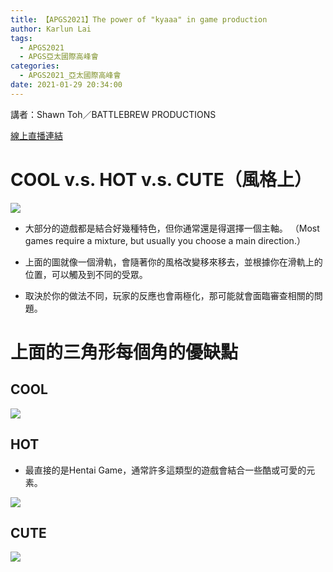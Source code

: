 ```yaml
---
title: 【APGS2021】The power of "kyaaa" in game production
author: Karlun Lai
tags:
  - APGS2021
  - APGS亞太國際高峰會
categories:
  - APGS2021_亞太國際高峰會
date: 2021-01-29 20:34:00
---
```

講者：Shawn Toh／BATTLEBREW PRODUCTIONS
<!--more-->
[線上直播連結](https://youtu.be/iiAguQQ_124?t=2432)

COOL v.s. HOT v.s. CUTE（風格上）
===
![](https://i.imgur.com/iLq5PfU.jpg)

- 大部分的遊戲都是結合好幾種特色，但你通常還是得選擇一個主軸。
（Most games require a mixture, but usually you choose a main direction.）

- 上面的圖就像一個滑軌，會隨著你的風格改變移來移去，並根據你在滑軌上的位置，可以觸及到不同的受眾。

- 取決於你的做法不同，玩家的反應也會兩極化，那可能就會面臨審查相關的問題。

上面的三角形每個角的優缺點
===

COOL
---
![](https://i.imgur.com/Z5ZR1PE.png)

HOT
---
- 最直接的是Hentai Game，通常許多這類型的遊戲會結合一些酷或可愛的元素。

![](https://i.imgur.com/YGzonQe.png)

CUTE
---
![](https://i.imgur.com/r0e4WOA.png)
